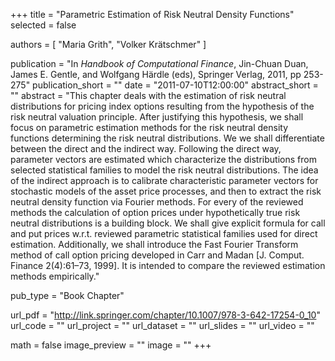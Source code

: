 +++
title = "Parametric Estimation of Risk Neutral Density Functions"
selected = false

authors = [
  "Maria Grith",
  "Volker Krätschmer"
]

publication = "In *Handbook of Computational Finance*, Jin-Chuan Duan, James E. Gentle, and Wolfgang Härdle (eds), Springer Verlag, 2011, pp 253-275"
publication_short = ""
date = "2011-07-10T12:00:00"
abstract_short = ""
abstract = "This chapter deals with the estimation of risk neutral distributions for pricing index options resulting from the hypothesis of the risk neutral valuation principle. After justifying this hypothesis, we shall focus on parametric estimation methods for the risk neutral density functions determining the risk neutral distributions. We we shall differentiate between the direct and the indirect way. Following the direct way, parameter vectors are estimated which characterize the distributions from selected statistical families to model the risk neutral distributions. The idea of the indirect approach is to calibrate characteristic parameter vectors for stochastic models of the asset price processes, and then to extract the risk neutral density function via Fourier methods. For every of the reviewed methods the calculation of option prices under hypothetically true risk neutral distributions is a building block. We shall give explicit formula for call and put prices w.r.t. reviewed parametric statistical families used for direct estimation. Additionally, we shall introduce the Fast Fourier Transform method of call option pricing developed in Carr and Madan [J. Comput. Finance 2(4):61–73, 1999]. It is intended to compare the reviewed estimation methods empirically."

pub_type = "Book Chapter"

url_pdf = "http://link.springer.com/chapter/10.1007/978-3-642-17254-0_10"
url_code = ""
url_project = ""
url_dataset = ""
url_slides = ""
url_video = ""

math = false
image_preview = ""
image = ""
+++
